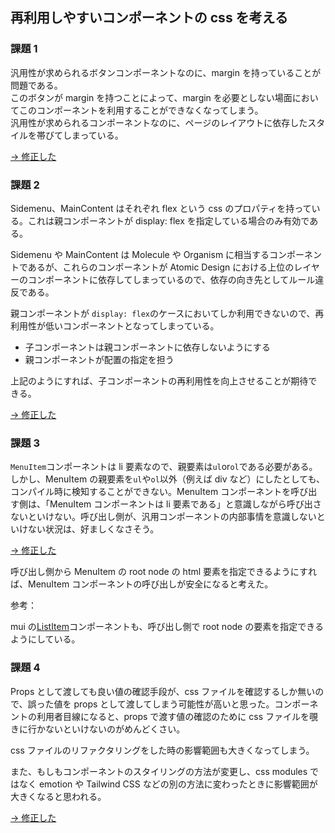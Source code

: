 ## 再利用しやすいコンポーネントの css を考える

### 課題 1

汎用性が求められるボタンコンポーネントなのに、margin を持っていることが問題である。  
このボタンが margin を持つことによって、margin を必要としない場面においてこのコンポーネントを利用することができなくなってしまう。  
汎用性が求められるコンポーネントなのに、ページのレイアウトに依存したスタイルを帯びてしまっている。

[→ 修正した](https://github.com/UR-deR/PrAha_Challenge/commit/e0d5d411dcdc94d987fda1ecff2c9c70d909c13c)

### 課題 2

Sidemenu、MainContent はそれぞれ flex という css のプロパティを持っている。これは親コンポーネントが display: flex を指定している場合のみ有効である。

Sidemenu や MainContent は Molecule や Organism に相当するコンポーネントであるが、これらのコンポーネントが Atomic Design における上位のレイヤーのコンポーネントに依存してしまっているので、依存の向き先としてルール違反である。

親コンポーネントが `display: flex`のケースにおいてしか利用できないので、再利用性が低いコンポーネントとなってしまっている。

- 子コンポーネントは親コンポーネントに依存しないようにする
- 親コンポーネントが配置の指定を担う

上記のようにすれば、子コンポーネントの再利用性を向上させることが期待できる。

[→ 修正した](https://github.com/UR-deR/PrAha_Challenge/commit/5db3fb19d2d57ff02627656785b44810174d0ead)

### 課題 3

`MenuItem`コンポーネントは li 要素なので、親要素は`ul`or`ol`である必要がある。しかし、MenuItem の親要素を`ul`や`ol`以外（例えば div など）にしたとしても、コンパイル時に検知することができない。MenuItem コンポーネントを呼び出す側は、「MenuItem コンポーネントは li 要素である」と意識しながら呼び出さないといけない。呼び出し側が、汎用コンポーネントの内部事情を意識しないといけない状況は、好ましくなさそう。

[→ 修正した](https://github.com/UR-deR/PrAha_Challenge/commit/f149a5e2c5b5cc7f1849806d8390168ae4198d66)

呼び出し側から MenuItem の root node の html 要素を指定できるようにすれば、MenuItem コンポーネントの呼び出しが安全になると考えた。

参考：

mui の[ListItem](https://mui.com/material-ui/api/list-item/)コンポーネントも、呼び出し側で root node の要素を指定できるようにしている。

### 課題 4

Props として渡しても良い値の確認手段が、css ファイルを確認するしか無いので、誤った値を props として渡してしまう可能性が高いと思った。コンポーネントの利用者目線になると、props で渡す値の確認のために css ファイルを覗きに行かないといけないのがめんどくさい。

css ファイルのリファクタリングをした時の影響範囲も大きくなってしまう。

また、もしもコンポーネントのスタイリングの方法が変更し、css modules ではなく emotion や Tailwind CSS などの別の方法に変わったときに影響範囲が大きくなると思われる。

[→ 修正した](https://github.com/UR-deR/PrAha_Challenge/commit/b17a94796878baf8003d3aea83a444a90c3ca5ca)
